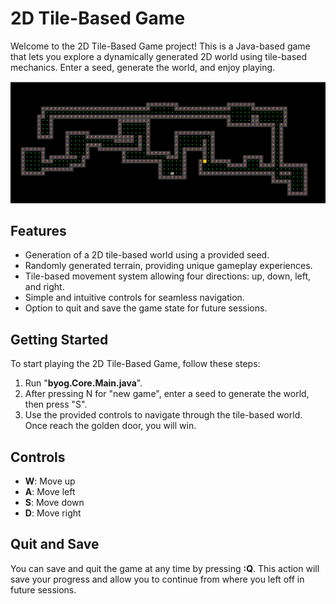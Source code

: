 # 2D Tile-Based Game

Welcome to the 2D Tile-Based Game project! This is a Java-based game that lets you explore a dynamically generated 2D world using tile-based mechanics. Enter a seed, generate the world, and enjoy playing.

![img_1.png](img_1.png)

## Features

- Generation of a 2D tile-based world using a provided seed.
- Randomly generated terrain, providing unique gameplay experiences.
- Tile-based movement system allowing four directions: up, down, left, and right.
- Simple and intuitive controls for seamless navigation.
- Option to quit and save the game state for future sessions.

## Getting Started

To start playing the 2D Tile-Based Game, follow these steps:

1. Run "**byog.Core.Main.java**".
2. After pressing N for "new game", enter a seed to generate the world, then press "S".
3. Use the provided controls to navigate through the tile-based world. Once reach the golden door, you will win.

## Controls

- **W**: Move up
- **A**: Move left
- **S**: Move down
- **D**: Move right

## Quit and Save

You can save and quit the game at any time by pressing **:Q**. This action will save your progress and allow you to continue from where you left off in future sessions.

